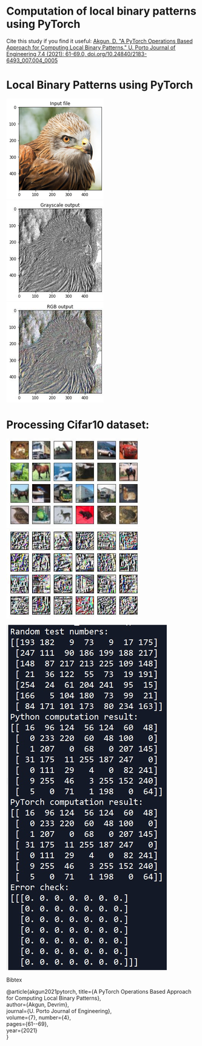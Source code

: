 # Computation of local binary patterns using PyTorch

Cite this study if you find it useful:
[Akgun, D. "A PyTorch Operations Based Approach for Computing Local Binary Patterns." U. Porto Journal of Engineering 7.4 (2021): 61-69.0,  doi.org/10.24840/2183-6493_007.004_0005 ](https://www.researchgate.net/publication/356572689_PyTorch_Operations_Based_Approach_for_Computing_Local_Binary_Patterns)

# Local Binary Patterns using PyTorch

![alt text](img/img_org.jpg) 
![alt text](img/lbp_rgb.jpg)
![alt text](img/lbp_gray.jpg)

# Processing Cifar10 dataset:
![alt text](img/FigureCifar10.jpg) 
![alt text](img/FigureCifar10_lbp.jpg)


![alt text](img/example_test.jpg)






Bibtex

@article{akgun2021pytorch,
  title={A PyTorch Operations Based Approach for Computing Local Binary Patterns},  
  author={Akgun, Devrim},  
  journal={U. Porto Journal of Engineering},  
  volume={7},
  number={4},  
  pages={61--69},  
  year={2021}  
}
